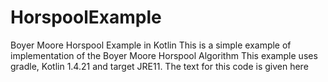 # HorspoolExample
Boyer Moore Horspool Example in Kotlin
This is a simple example of implementation of the Boyer Moore Horspool Algorithm
This example uses gradle, Kotlin 1.4.21 and target JRE11. 
The text for this code is given here 



